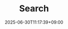 ---
title: "Search"
layout: "search"
date: 2025-06-30T11:17:39+09:00
summary: "블로그의 모든 내용을 검색합니다."
placeholder: "키워드를 입력하세요..."
---